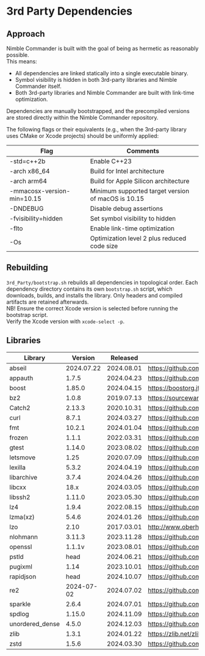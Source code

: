 # 3rd Party Dependencies

## Approach

Nimble Commander is built with the goal of being as hermetic as reasonably possible.  
This means:
  * All dependencies are linked statically into a single executable binary.
  * Symbol visibility is hidden in both 3rd-party libraries and Nimble Commander itself.
  * Both 3rd-party libraries and Nimble Commander are built with link-time optimization.

Dependencies are manually bootstrapped, and the precompiled versions are stored directly within the Nimble Commander repository.

The following flags or their equivalents (e.g., when the 3rd-party library uses CMake or Xcode projects) should be uniformly applied:

| Flag                       | Comments
| -------------------------- | -------------------------------------------------------
| -std=c++2b                 | Enable C++23
| -arch x86_64               | Build for Intel architecture 
| -arch arm64                | Build for Apple Silicon architecture
| -mmacosx-version-min=10.15 | Minimum supported target version of macOS is 10.15
| -DNDEBUG                   | Disable debug assertions
| -fvisibility=hidden        | Set symbol visibility to hidden
| -flto                      | Enable link-time optimization
| -Os                        | Optimization level 2 plus reduced code size

## Rebuilding

`3rd_Party/bootstrap.sh` rebuilds all dependencies in topological order. Each dependency directory contains its own `bootstrap.sh` script, which downloads, builds, and installs the library. Only headers and compiled artifacts are retained afterwards.  
NB! Ensure the correct Xcode version is selected before running the bootstrap script.  
Verify the Xcode version with `xcode-select -p`.

## Libraries

| Library         | Version    | Released   | Source Code
| --------------- | ---------- | ---------- | -----------------------------------------
| abseil          | 2024.07.22 | 2024.08.01 | https://github.com/abseil/abseil-cpp.git
| appauth         | 1.7.5      | 2024.04.23 | https://github.com/openid/AppAuth-iOS.git
| boost           | 1.85.0     | 2024.04.15 | https://boostorg.jfrog.io/artifactory/main/release/1.85.0/source/boost_1_85_0.tar.gz
| bz2             | 1.0.8      | 2019.07.13 | https://sourceware.org/git/bzip2.git
| Catch2          | 2.13.3     | 2020.10.31 | https://github.com/catchorg/Catch2
| curl            | 8.7.1      | 2024.03.27 | https://github.com/curl/curl.git
| fmt             | 10.2.1     | 2024.01.04 | https://github.com/fmtlib/fmt.git
| frozen          | 1.1.1      | 2022.03.31 | https://github.com/serge-sans-paille/frozen
| gtest           | 1.14.0     | 2023.08.02 | https://github.com/google/googletest.git
| letsmove        | 1.25       | 2020.07.09 | https://github.com/potionfactory/LetsMove.git
| lexilla         | 5.3.2      | 2024.04.19 | https://github.com/ScintillaOrg/lexilla.git
| libarchive      | 3.7.4      | 2024.04.26 | https://github.com/libarchive/libarchive.git
| libcxx          | 18.x       | 2024.03.05 | https://github.com/llvm/llvm-project.git
| libssh2         | 1.11.0     | 2023.05.30 | https://github.com/libssh2/libssh2.git
| lz4             | 1.9.4      | 2022.08.15 | https://github.com/lz4/lz4.git
| lzma(xz)        | 5.4.6      | 2024.01.26 | https://github.com/tukaani-project/xz.git
| lzo             | 2.10       | 2017.03.01 | http://www.oberhumer.com/opensource/lzo/download/lzo-2.10.tar.gz
| nlohmann        | 3.11.3     | 2023.11.28 | https://github.com/nlohmann/json.git
| openssl         | 1.1.1v     | 2023.08.01 | https://github.com/openssl/openssl.git
| pstld           | head       | 2024.06.21 | https://github.com/mikekazakov/pstld
| pugixml         | 1.14       | 2023.10.01 | https://github.com/zeux/pugixml.git
| rapidjson       | head       | 2024.10.07 | https://github.com/Tencent/rapidjson
| re2             | 2024-07-02 | 2024.07.02 | https://github.com/google/re2.git
| sparkle         | 2.6.4      | 2024.07.01 | https://github.com/sparkle-project/Sparkle.git
| spdlog          | 1.15.0     | 2024.11.09 | https://github.com/gabime/spdlog.git
| unordered_dense | 4.5.0      | 2024.12.03 | https://github.com/martinus/unordered_dense.git
| zlib            | 1.3.1      | 2024.01.22 | https://zlib.net/zlib-1.3.1.tar.gz
| zstd            | 1.5.6      | 2024.03.30 | https://github.com/facebook/zstd.git
